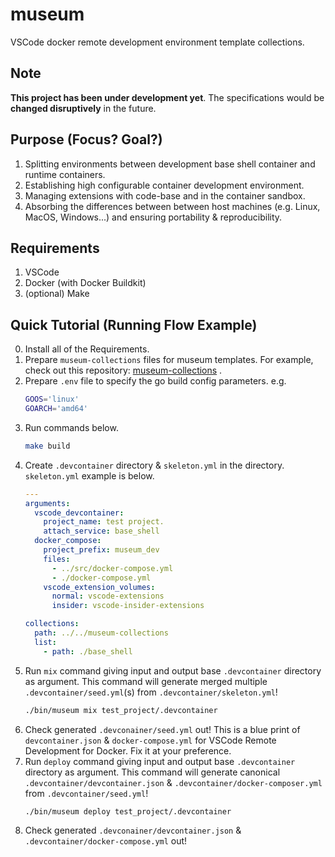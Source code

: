 # museum

VSCode docker remote development environment template collections.

## Note

**This project has been under development yet**. The specifications would be **changed disruptively** in the future.

## Purpose (Focus? Goal?)

1. Splitting environments between development base shell container and runtime containers.
2. Establishing high configurable container development environment.
3. Managing extensions with code-base and in the container sandbox.
4. Absorbing the differences between between host machines (e.g. Linux, MacOS, Windows...) and ensuring portability & reproducibility.

## Requirements

1. VSCode
2. Docker (with Docker Buildkit)
3. (optional) Make

## Quick Tutorial (Running Flow Example)

0. Install all of the Requirements.
1. Prepare `museum-collections` files for museum templates. For example, check out this repository: [museum-collections](https://github.com/at0x0ft/museum-collections) .
2. Prepare `.env` file to specify the go build config parameters. e.g.
   ```sh
   GOOS='linux'
   GOARCH='amd64'
   ```
3. Run commands below.
   ```sh
   make build
   ```
4. Create `.devcontainer` directory & `skeleton.yml` in the directory. `skeleton.yml` example is below.
   ```yml
   ---
   arguments:
     vscode_devcontainer:
       project_name: test project.
       attach_service: base_shell
     docker_compose:
       project_prefix: museum_dev
       files:
         - ../src/docker-compose.yml
         - ./docker-compose.yml
       vscode_extension_volumes:
         normal: vscode-extensions
         insider: vscode-insider-extensions

   collections:
     path: ../../museum-collections
     list:
       - path: ./base_shell
   ```
5. Run `mix` command giving input and output base `.devcontainer` directory as argument. This command will generate merged multiple `.devcontainer/seed.yml`(s) from `.devcontainer/skeleton.yml`!
   ```sh
   ./bin/museum mix test_project/.devcontainer
   ```
6. Check generated `.devconainer/seed.yml` out! This is a blue print of `devcontainer.json` & `docker-compose.yml` for VSCode Remote Development for Docker. Fix it at your preference.
7. Run `deploy` command giving input and output base `.devcontainer` directory as argument. This command will generate canonical `.devcontainer/devcontainer.json` & `.devcontainer/docker-composer.yml` from `.devcontainer/seed.yml`!
   ```sh
   ./bin/museum deploy test_project/.devcontainer
   ```
8. Check generated `.devconainer/devcontainer.json` & `.devcontainer/docker-compose.yml` out!
